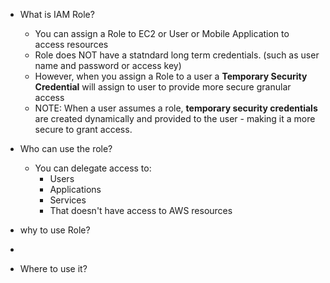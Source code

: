 * What is IAM Role?
  - You can assign a Role to EC2 or User or Mobile Application to access resources 
  - Role does NOT have a statndard long term credentials. (such as user name and password or access key)
  - However, when you assign a Role to a user a **Temporary Security Credential** will assign to user to provide more secure granular access
  - NOTE: When a user assumes a role, **temporary security credentials** are created dynamically and provided to the user - making it a more secure to grant access.

* Who can use the role? 
  - You can delegate access to:
    - Users
    - Applications
    - Services 
    - That doesn't have access to AWS resources 
 
 * why to use Role?
  -  



* Where to use it?
